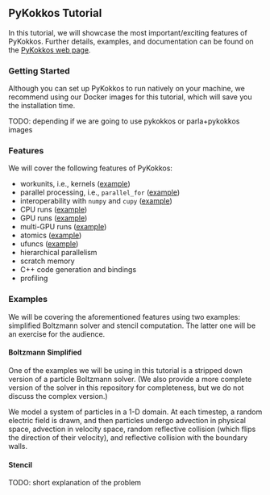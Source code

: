 ## PyKokkos Tutorial

In this tutorial, we will showcase the most important/exciting
features of PyKokkos.  Further details, examples, and documentation
can be found on the [PyKokkos web
page](https://github.com/kokkos/pykokkos).


### Getting Started

Although you can set up PyKokkos to run natively on your machine, we
recommend using our Docker images for this tutorial, which will save
you the installation time.

TODO: depending if we are going to use pykokkos or parla+pykokkos images


### Features

We will cover the following features of PyKokkos:

* workunits, i.e., kernels ([example](/lessons/pykokkos/scripts/mini_boltzmann_cpu.py))
* parallel processing, i.e., `parallel_for` ([example](/lessons/pykokkos/scripts/mini_boltzmann_cpu.py))
* interoperability with `numpy` and `cupy` ([example](/lessons/pykokkos/scripts/mini_boltzmann_cpu.py))
* CPU runs ([example](/lessons/pykokkos/scripts/mini_boltzmann_cpu.py))
* GPU runs ([example](/lessons/pykokkos/scripts/mini_boltzmann_gpu.py))
* multi-GPU runs ([example](/lessons/pykokkos/scripts/mini_boltzmann_multigpu.py))
* atomics ([example](/lessons/pykokkos/scripts/mini_boltzmann_atomics.py))
* ufuncs ([example](/lessons/pykokkos/scripts/cholesky.py))
* hierarchical parallelism
* scratch memory
* C++ code generation and bindings
* profiling

### Examples

We will be covering the aforementioned features using two examples:
simplified Boltzmann solver and stencil computation.  The latter one
will be an exercise for the audience.

#### Boltzmann Simplified

One of the examples we will be using in this tutorial is a stripped
down version of a particle Boltzmann solver. (We also provide a more
complete version of the solver in this repository for completeness,
but we do not discuss the complex version.)

We model a system of particles in a 1-D domain. At each timestep, a random electric field is drawn, and then particles
undergo advection in physical space, advection in velocity space, random reflective collision (which flips the direction of their velocity),
and reflective collision with the boundary walls.

#### Stencil

TODO: short explanation of the problem
